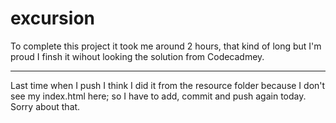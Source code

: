 # excursion
To complete this project it took me around 2 hours, that kind of long but I'm proud I finsh it wihout looking the solution from Codecadmey.
*********************************************
Last time when I push I think I did it from the resource folder because I don't see my index.html here; so I have to add, commit and push again today. Sorry about that.
